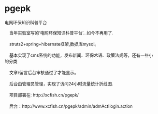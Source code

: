 # pgepk
电网环保知识科普平台
<html>
<head>
</head>
<body>
&nbsp;&nbsp;&nbsp;&nbsp;当年实验室写的‘电网环保知识科普平台’...如今不再用了.<br><br>
&nbsp;&nbsp;&nbsp;&nbsp;struts2+spring+hibernate框架,数据库mysql。<br><br>
&nbsp;&nbsp;&nbsp;&nbsp;基本实现了cms系统的功能，发布新闻、环保术语、政策法规等，还有一些小的分类<br><br>
&nbsp;&nbsp;&nbsp;&nbsp;文章\留言后台审核通过了才能显示。<br><br>
&nbsp;&nbsp;&nbsp;&nbsp;后台由管理员管理，实现了访问24小时流量统计折线图.<br><br>
&nbsp;&nbsp;&nbsp;&nbsp;项目部署在: http://xcfish.cn/pgepk/<br><br>
&nbsp;&nbsp;&nbsp;&nbsp;后台：http://www.xcfish.cn/pgepk/admin/admAct!login.action<br><br>
</body>
</html>
